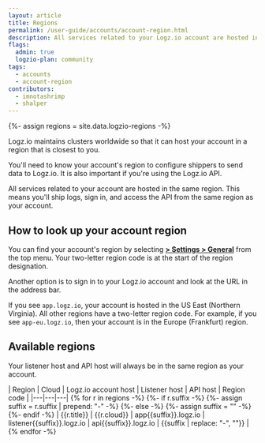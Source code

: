 ```yaml
---
layout: article
title: Regions
permalink: /user-guide/accounts/account-region.html
description: All services related to your Logz.io account are hosted in the same region. This means you'll ship logs, sign in, and access the API from the same region the account lives in.
flags:
  admin: true
  logzio-plan: community
tags:
  - accounts
  - account-region
contributors:
  - imnotashrimp
  - shalper
---
```


{%- assign regions = site.data.logzio-regions -%}

Logz.io maintains clusters worldwide so that it can host your account in a region that is closest to you.

You'll need to know your account's region to configure shippers to send data to Logz.io. It is also important if you're using the Logz.io API.

All services related to your account are hosted in the same region. This means you'll ship logs, sign in, and access the API from the same region as your account.


## How to look up your account region

You can find your account's region by selecting [**<i class="li li-gear"></i> > Settings > General**](https://app.logz.io/#/dashboard/settings/general) from the top menu. Your two-letter region code is at the start of the region designation. 

Another option is to sign in to your Logz.io account and look at the URL in the address bar.

If you see `app.logz.io`, your account is hosted in the US East (Northern Virginia).
All other regions have a two-letter region code.
For example, if you see `app-eu.logz.io`, then your account is in the Europe (Frankfurt) region.


## Available regions

Your listener host and API host will always be in the same region as your account.

| Region | Cloud | Logz.io account host | Listener host | API host | Region code |
|---|---|---|
{% for r in regions -%}
  {%- if r.suffix -%}
      {%- assign suffix = r.suffix | prepend: "-" -%}
    {%- else -%}
      {%- assign suffix = "" -%}
  {%- endif -%}
| {{r.title}} | {{r.cloud}} | app{{suffix}}.logz.io | listener{{suffix}}.logz.io | api{{suffix}}.logz.io | {{suffix | replace: "-", ""}} |
{% endfor -%}
